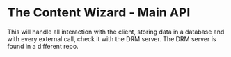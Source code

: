# The Content Wizard - Main API

This will handle all interaction with the client, storing data in a database and with every external call, check it with the DRM server. The DRM server is found in a different repo.